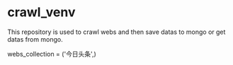 # crawl_venv

This repository is used to crawl webs and then save datas to mongo or get datas from mongo.

webs_collection = ('今日头条',)
